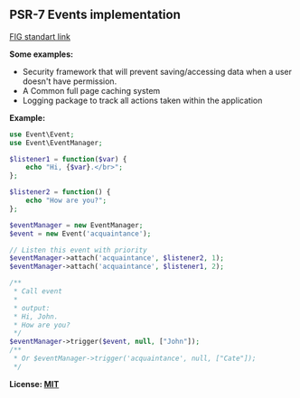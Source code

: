 ## PSR-7 Events implementation

[FIG standart link](https://github.com/php-fig/fig-standards/blob/master/proposed/event-manager.md)

**Some examples:**
- Security framework that will prevent saving/accessing data when a user doesn't have permission.
- A Common full page caching system
- Logging package to track all actions taken within the application

**Example:**
```php
use Event\Event;
use Event\EventManager;

$listener1 = function($var) {
    echo "Hi, {$var}.</br>";
};

$listener2 = function() {
    echo "How are you?";
};

$eventManager = new EventManager;
$event = new Event('acquaintance');

// Listen this event with priority
$eventManager->attach('acquaintance', $listener2, 1);
$eventManager->attach('acquaintance', $listener1, 2);

/**
 * Call event
 * 
 * output:
 * Hi, John.
 * How are you?
 */
$eventManager->trigger($event, null, ["John"]);
/**
 * Or $eventManager->trigger('acquaintance', null, ["Cate"]);
 */
```

**License: [MIT](https://github.com/Folleah/psr7-event-emitter/blob/master/README.md)**
